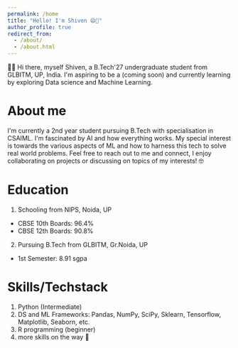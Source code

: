 ```yaml
---
permalink: /home
title: "Hello! I'm Shiven 😄👋"
author_profile: true
redirect_from: 
  - /about/
  - /about.html
---
```


🧑‍💻 Hi there, myself Shiven, a B.Tech'27 undergraduate student from GLBITM, UP, India. I'm aspiring to be a (coming soon) and currently learning by exploring Data science and Machine Learning. 

About me
======
I'm currently a 2nd year student pursuing B.Tech with specialisation in CSAIML. I'm fascinated by AI and how everything works. My special interest is towards the various aspects of ML and how to harness this tech to solve real world problems. Feel free to reach out to me and connect, I enjoy collaborating on projects or discussing on topics of my interests! 🤓

Education
======
1. Schooling from NIPS, Noida, UP
  - CBSE 10th Boards: 96.4%
  - CBSE 12th Boards: 90.8%

2. Pursuing B.Tech from GLBITM, Gr.Noida, UP
  - 1st Semester: 8.91 sgpa



Skills/Techstack
======
1. Python (Intermediate)
2. DS and ML Frameworks: Pandas, NumPy, SciPy, Sklearn, Tensorflow, Matplotlib, Seaborn, etc.
3. R programming (beginner)
4. more skills on the way 🤖
